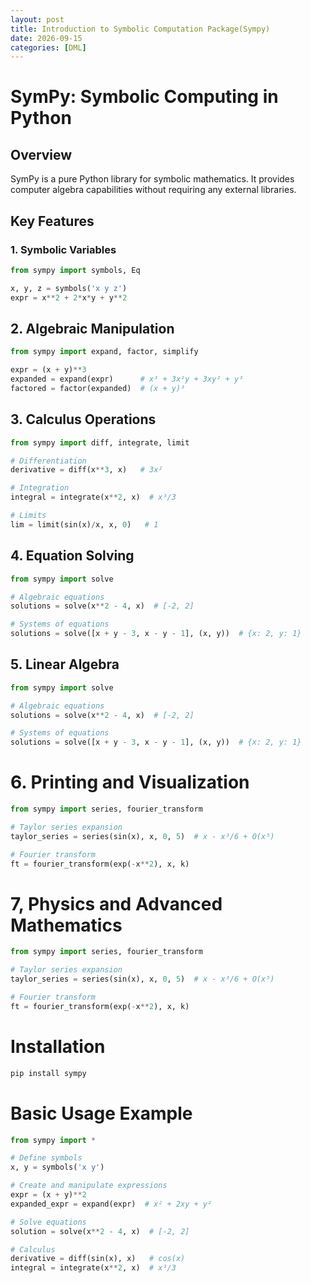 ```yaml
---
layout: post
title: Introduction to Symbolic Computation Package(Sympy)
date: 2026-09-15
categories: [DML]
---
```

# SymPy: Symbolic Computing in Python

## Overview

SymPy is a pure Python library for symbolic mathematics. It provides computer algebra capabilities without requiring any external libraries.

## Key Features

### 1. Symbolic Variables
```python
from sympy import symbols, Eq

x, y, z = symbols('x y z')
expr = x**2 + 2*x*y + y**2
```

## 2. Algebraic Manipulation
```python
from sympy import expand, factor, simplify

expr = (x + y)**3
expanded = expand(expr)      # x³ + 3x²y + 3xy² + y³
factored = factor(expanded)  # (x + y)³
```

## 3. Calculus Operations
```python
from sympy import diff, integrate, limit

# Differentiation
derivative = diff(x**3, x)   # 3x²

# Integration
integral = integrate(x**2, x)  # x³/3

# Limits
lim = limit(sin(x)/x, x, 0)   # 1
```

## 4. Equation Solving
```python
from sympy import solve

# Algebraic equations
solutions = solve(x**2 - 4, x)  # [-2, 2]

# Systems of equations
solutions = solve([x + y - 3, x - y - 1], (x, y))  # {x: 2, y: 1}
```

## 5. Linear Algebra
```python
from sympy import solve

# Algebraic equations
solutions = solve(x**2 - 4, x)  # [-2, 2]

# Systems of equations
solutions = solve([x + y - 3, x - y - 1], (x, y))  # {x: 2, y: 1}
```

# 6. Printing and Visualization
```python
from sympy import series, fourier_transform

# Taylor series expansion
taylor_series = series(sin(x), x, 0, 5)  # x - x³/6 + O(x⁵)

# Fourier transform
ft = fourier_transform(exp(-x**2), x, k)
```

# 7, Physics and Advanced Mathematics
```python
from sympy import series, fourier_transform

# Taylor series expansion
taylor_series = series(sin(x), x, 0, 5)  # x - x³/6 + O(x⁵)

# Fourier transform
ft = fourier_transform(exp(-x**2), x, k)
```
# Installation
```bash
pip install sympy
```
# Basic Usage Example
```python
from sympy import *

# Define symbols
x, y = symbols('x y')

# Create and manipulate expressions
expr = (x + y)**2
expanded_expr = expand(expr)  # x² + 2xy + y²

# Solve equations
solution = solve(x**2 - 4, x)  # [-2, 2]

# Calculus
derivative = diff(sin(x), x)   # cos(x)
integral = integrate(x**2, x)  # x³/3
```